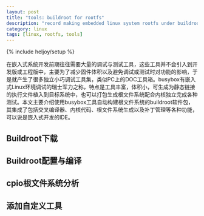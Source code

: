 ```yaml
---
layout: post
title: "tools: buildroot for rootfs"
description: "record making embedded linux system rootfs under buildroot"
category: linux
tags: [linux, rootfs, tools]
---
```

{% include heljoy/setup %}

<p class="paragraph">
在嵌入式系统开发前期往往需要大量的调试与测试工具，这些工具并不会引入到开发版或工程版中，主要为了减少固件体积以及避免调试或测试时对功能的影响，于是就产生了很多独立小巧调试工具集，类似PC上的DOC工具箱。busybox有嵌入式Linux环境调试的瑞士军力之称，特点是工具丰富，体积小，可生成为静态链接的执行文件植入到目标系统中，也可以打包生成根文件系统配合内核独立完成各种测试。本文主要介绍使用busybox工具自动构建根文件系统的buildroot软件包，其集成了包括交叉编译器、内核代码、根文件系统生成以及补丁管理等各种功能，可以说是嵌入式开发的IDE。
</p>

<!-- more -->

## Buildroot下载

## Buildroot配置与编译

## cpio根文件系统分析

## 添加自定义工具
